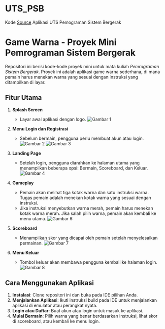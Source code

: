 # UTS_PSB
Kode [Source](src) Aplikasi UTS Pemograman Sistem Bergerak

# Game Warna - Proyek Mini Pemrograman Sistem Bergerak

Repositori ini berisi kode-kode proyek mini untuk mata kuliah *Pemrograman Sistem Bergerak*. Proyek ini adalah aplikasi game warna sederhana, di mana pemain harus menekan warna yang sesuai dengan instruksi yang ditampilkan di layar.

## Fitur Utama

1. **Splash Screen**
   - Layar awal aplikasi dengan logo.
     ![Gambar 1](HasilProyek/Gambar1.png)

2. **Menu Login dan Registrasi**
   - Sebelum bermain, pengguna perlu membuat akun atau login.
     ![Gambar 2](HasilProyek/Gambar3.png)
     ![Gambar 3](HasilProyek/Gambar4.png)

3. **Landing Page**
   - Setelah login, pengguna diarahkan ke halaman utama yang menampilkan beberapa opsi: Bermain, Scoreboard, dan Keluar.
     ![Gambar 4](HasilProyek/Gambar4.png)

4. **Gameplay**
   - Pemain akan melihat tiga kotak warna dan satu instruksi warna. Tugas pemain adalah menekan kotak warna yang sesuai dengan instruksi.
   - Jika instruksi menyebutkan warna merah, pemain harus menekan kotak warna merah. Jika salah pilih warna, pemain akan kembali ke menu utama.
     ![Gambar 6](HasilProyek/Gambar6.png)

5. **Scoreboard**
   - Menampilkan skor yang dicapai oleh pemain setelah menyelesaikan permainan.
     ![Gambar 7](HasilProyek/Gambar7.png)

6. **Menu Keluar**
   - Tombol keluar akan membawa pengguna kembali ke halaman login.
     ![Gambar 8](HasilProyek/Gambar2.png)

## Cara Menggunakan Aplikasi

1. **Instalasi**: Clone repositori ini dan buka pada IDE pilihan Anda.
2. **Menjalankan Aplikasi**: Ikuti instruksi build pada IDE untuk menjalankan aplikasi di emulator atau perangkat nyata.
3. **Login atau Daftar**: Buat akun atau login untuk masuk ke aplikasi.
4. **Mulai Bermain**: Pilih warna yang benar berdasarkan instruksi, lihat skor di scoreboard, atau kembali ke menu login.



